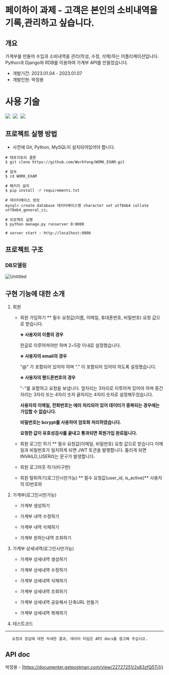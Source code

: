 # 페이하이 과제 - 고객은 본인의 소비내역을 기록,관리하고 싶습니다.
## 개요
가계부를 만들어 수입과 소비내역을 관리(작성, 수정, 삭제)하는 어플리케이션입니다.
<br>
Python과 Django와 RDB를 이용하여 가계부 API를 만들었습니다.

- 개발기간: 2023.01.04 - 2023.01.07
- 개발인원: 박정용

# 사용 기술

<img src="https://img.shields.io/badge/Python-3.9-%233776AB?&logo=python&logoColor=white"/>&nbsp;
<img src="https://img.shields.io/badge/Django-4.0.5-%23092E20?&logo=Django&logoColor=white"/>&nbsp;
<img src="https://img.shields.io/badge/MySQL-5.7-%234479A1?&logo=MySQL&logoColor=white"/>&nbsp;

## 프로젝트 실행 방법

- 사전에 Git, Python, MySQL이 설치되어있어야 합니다.

```shell
# 레포지토리 클론
$ git clone https://github.com/WorkYong/WORK_EXAM.git

# 접속
$ cd WORK_EXAM

# 패키지 설치
$ pip install -r requirements.txt

# 데이터베이스 생성
mysql> create database 데이터베이스명 character set utf8mb4 collate utf8mb4_general_ci;

# 프로젝트 실행
$ python manage.py runserver 0:8000

# server start : http://localhost:8000
```

## 프로젝트 구조

### DB모델링

![Untitled](https://user-images.githubusercontent.com/102202607/210957341-85e6b6be-078d-49bd-8624-ec94a4c09cc8.png)

## 구현 기능에 대한 소개

1.  회원

    - 회원 가입하기
      ** 필수 요청값(이름, 이메일, 휴대폰번호, 비밀번호) 요청 값으로 받습니다.
      
      **※ 사용자의 이름의 경우**
      
      한글로 이루어져야만 하며 2~5장 이내로 설정했습니다.
      
      **※ 사용자의 email의 경우**

      "@" 가 포함되어 있어야 하며 "." 이 포함되어 있어야 하도록 설정했습니다.
      
      **※ 사용자의 핸드폰번호의 경우**

      "-"를 포함하고 요청을 보냅니다.
      앞자리는 3자리로 이루어져 있어야 하며 중간 자리는 3자리 또는 4자리 숫자 끝자리는 4자리 숫자로 설정해두었습니다.
      
      **사용자의 이메일, 전화번호는 에러 처리되어 있어 데이터가 중복되는 경우에는 가입할 수 없습니다.**
      
      **비밀번호는 bcrypt를 사용하여 암호화 처리하였습니다.**
      
      **요청한 값이 유효성검사를 끝내고 통과되면 회원가입 완료됩니다.**
      
      

    - 회원 로그인 하기
      ** 필수 요청값(이메일, 비밀번호) 요청 값으로 받습니다
      이메일과 비밀번호가 일치하게 되면 JWT 토큰을 발행합니다.
      틀리게 되면 INVAILD_USER라는 문구가 발생합니다.
    
    - 회원 로그아웃 하기(미구현)

    - 회원 탈퇴하기(로그인시만가능)
      ** 필수 요청값(user_id, is_active)**
      사용자의 ID번호와 
      

2.  가계부(로그인시만가능)

    - 가계부 생성하기

    - 가계부 내역 수정하기

    - 가계부 내역 삭제하기

    - 가계부 원하는내역 조회하기

3.  가계부 상세내역(로그인시만가능)

    - 가계부 상세내역 생성하기

    - 가계부 상세내역 수정하기

    - 가계부 상세내역 삭제하기

    - 가계부 상세내역 조회하기

    - 가계부 상세내역 공유해서 단축URL 만들기

    - 가계부 상세내역 복제하기

4.  테스트코드

---

       요청과 응답에 대한 자세한 결과, 데이터 타입은 API docs를 참고해 주십시오.

## API doc

박정용 - [https://documenter.getpostman.com/view/22727251/2s83zfQ5Ti]()
